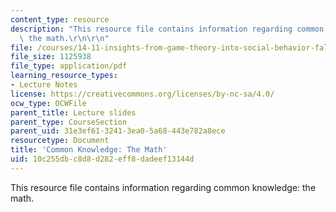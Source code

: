 ```yaml
---
content_type: resource
description: "This resource file contains information regarding common knowledge:\
  \ the math.\r\n\r\n"
file: /courses/14-11-insights-from-game-theory-into-social-behavior-fall-2013/10c255dbc8d8d282eff8dadeef13144d_MIT14_11F13_Com_Know_Math.pdf
file_size: 1125938
file_type: application/pdf
learning_resource_types:
- Lecture Notes
license: https://creativecommons.org/licenses/by-nc-sa/4.0/
ocw_type: OCWFile
parent_title: Lecture slides
parent_type: CourseSection
parent_uid: 31e3ef61-3241-3ea0-5a68-443e782a8ece
resourcetype: Document
title: 'Common Knowledge: The Math'
uid: 10c255db-c8d8-d282-eff8-dadeef13144d
---
```

This resource file contains information regarding common knowledge: the math.

